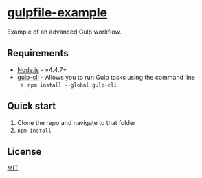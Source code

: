 # [gulpfile-example](https://github.com/1forh/gulpfile-example)

Example of an advanced Gulp workflow.

## Requirements

- [Node.js](https://nodejs.org/en/) - v4.4.7+
- [gulp-cli](https://github.com/gulpjs/gulp-cli) - Allows you to run Gulp tasks using the command line
    - `npm install --global gulp-cli`

## Quick start

1. Clone the repo and navigate to that folder
2. `npm install`

## License

[MIT](https://github.com/1forh/straw/blob/master/LICENSE)
